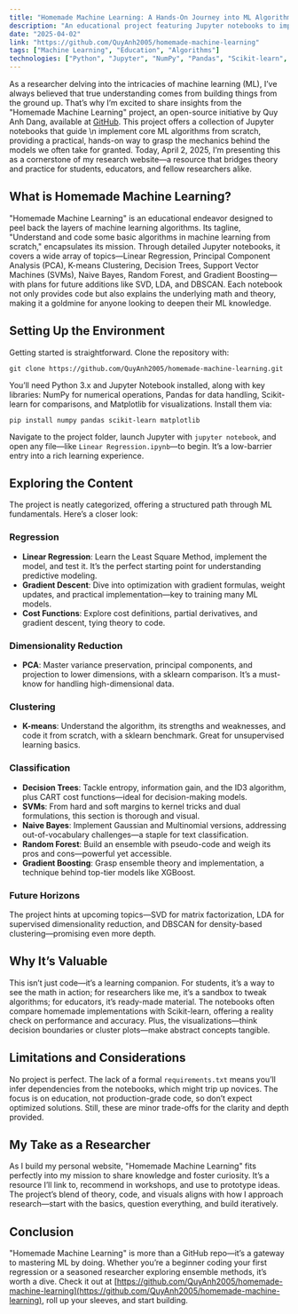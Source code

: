```yaml
---
title: "Homemade Machine Learning: A Hands-On Journey into ML Algorithms"
description: "An educational project featuring Jupyter notebooks to implement and understand machine learning algorithms from scratch."
date: "2025-04-02"
link: "https://github.com/QuyAnh2005/homemade-machine-learning"
tags: ["Machine Learning", "Education", "Algorithms"]
technologies: ["Python", "Jupyter", "NumPy", "Pandas", "Scikit-learn", "Matplotlib"]
---
```


As a researcher delving into the intricacies of machine learning (ML), I’ve always believed that true understanding comes from building things from the ground up. That’s why I’m excited to share insights from the "Homemade Machine Learning" project, an open-source initiative by Quy Anh Dang, available at [GitHub](https://github.com/QuyAnh2005/homemade-machine-learning). This project offers a collection of Jupyter notebooks that guide \n implement core ML algorithms from scratch, providing a practical, hands-on way to grasp the mechanics behind the models we often take for granted. Today, April 2, 2025, I’m presenting this as a cornerstone of my research website—a resource that bridges theory and practice for students, educators, and fellow researchers alike.

## What is Homemade Machine Learning?

"Homemade Machine Learning" is an educational endeavor designed to peel back the layers of machine learning algorithms. Its tagline, "Understand and code some basic algorithms in machine learning from scratch," encapsulates its mission. Through detailed Jupyter notebooks, it covers a wide array of topics—Linear Regression, Principal Component Analysis (PCA), K-means Clustering, Decision Trees, Support Vector Machines (SVMs), Naive Bayes, Random Forest, and Gradient Boosting—with plans for future additions like SVD, LDA, and DBSCAN. Each notebook not only provides code but also explains the underlying math and theory, making it a goldmine for anyone looking to deepen their ML knowledge.

## Setting Up the Environment

Getting started is straightforward. Clone the repository with:
```
git clone https://github.com/QuyAnh2005/homemade-machine-learning.git
```
You’ll need Python 3.x and Jupyter Notebook installed, along with key libraries: NumPy for numerical operations, Pandas for data handling, Scikit-learn for comparisons, and Matplotlib for visualizations. Install them via:
```
pip install numpy pandas scikit-learn matplotlib
```
Navigate to the project folder, launch Jupyter with `jupyter notebook`, and open any file—like `Linear Regression.ipynb`—to begin. It’s a low-barrier entry into a rich learning experience.

## Exploring the Content

The project is neatly categorized, offering a structured path through ML fundamentals. Here’s a closer look:

### Regression
- **Linear Regression**: Learn the Least Square Method, implement the model, and test it. It’s the perfect starting point for understanding predictive modeling.
- **Gradient Descent**: Dive into optimization with gradient formulas, weight updates, and practical implementation—key to training many ML models.
- **Cost Functions**: Explore cost definitions, partial derivatives, and gradient descent, tying theory to code.

### Dimensionality Reduction
- **PCA**: Master variance preservation, principal components, and projection to lower dimensions, with a sklearn comparison. It’s a must-know for handling high-dimensional data.

### Clustering
- **K-means**: Understand the algorithm, its strengths and weaknesses, and code it from scratch, with a sklearn benchmark. Great for unsupervised learning basics.

### Classification
- **Decision Trees**: Tackle entropy, information gain, and the ID3 algorithm, plus CART cost functions—ideal for decision-making models.
- **SVMs**: From hard and soft margins to kernel tricks and dual formulations, this section is thorough and visual.
- **Naive Bayes**: Implement Gaussian and Multinomial versions, addressing out-of-vocabulary challenges—a staple for text classification.
- **Random Forest**: Build an ensemble with pseudo-code and weigh its pros and cons—powerful yet accessible.
- **Gradient Boosting**: Grasp ensemble theory and implementation, a technique behind top-tier models like XGBoost.

### Future Horizons
The project hints at upcoming topics—SVD for matrix factorization, LDA for supervised dimensionality reduction, and DBSCAN for density-based clustering—promising even more depth.

## Why It’s Valuable

This isn’t just code—it’s a learning companion. For students, it’s a way to see the math in action; for researchers like me, it’s a sandbox to tweak algorithms; for educators, it’s ready-made material. The notebooks often compare homemade implementations with Scikit-learn, offering a reality check on performance and accuracy. Plus, the visualizations—think decision boundaries or cluster plots—make abstract concepts tangible.

## Limitations and Considerations

No project is perfect. The lack of a formal `requirements.txt` means you’ll infer dependencies from the notebooks, which might trip up novices. The focus is on education, not production-grade code, so don’t expect optimized solutions. Still, these are minor trade-offs for the clarity and depth provided.

## My Take as a Researcher

As I build my personal website, "Homemade Machine Learning" fits perfectly into my mission to share knowledge and foster curiosity. It’s a resource I’ll link to, recommend in workshops, and use to prototype ideas. The project’s blend of theory, code, and visuals aligns with how I approach research—start with the basics, question everything, and build iteratively.

## Conclusion

"Homemade Machine Learning" is more than a GitHub repo—it’s a gateway to mastering ML by doing. Whether you’re a beginner coding your first regression or a seasoned researcher exploring ensemble methods, it’s worth a dive. Check it out at [https://github.com/QuyAnh2005/homemade-machine-learning](https://github.com/QuyAnh2005/homemade-machine-learning), roll up your sleeves, and start building.